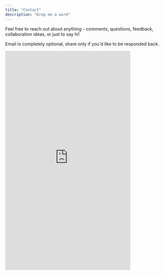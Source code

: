 ```yaml
---
title: "Contact"
description: "Drop me a word"
---
```


Feel free to reach out about anything - comments, questions, feedback, collaboration ideas, or just to say hi!

Email is completely optional, share only if you'd like to be responded back.

<iframe src="https://docs.google.com/forms/d/e/1FAIpQLSfkxfhMpjk9NrSgXvUvAsmGrokEYgeO6EdijZXZgoaVC91kzw/viewform?embedded=true" width="400" height="700" frameborder="0" marginheight="0" marginwidth="0">Loading…</iframe>

